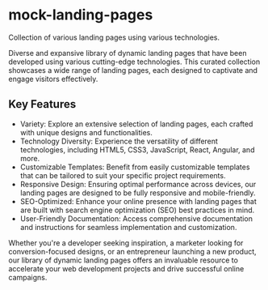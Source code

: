 # mock-landing-pages

Collection of various landing pages using various technologies.

Diverse and expansive library of dynamic landing pages that have been developed using various cutting-edge technologies. This curated collection showcases a wide range of landing pages, each designed to captivate and engage visitors effectively.

## Key Features

- Variety: Explore an extensive selection of landing pages, each crafted with unique designs and functionalities.
- Technology Diversity: Experience the versatility of different technologies, including HTML5, CSS3, JavaScript, React, Angular, and more.
- Customizable Templates: Benefit from easily customizable templates that can be tailored to suit your specific project requirements.
- Responsive Design: Ensuring optimal performance across devices, our landing pages are designed to be fully responsive and mobile-friendly.
- SEO-Optimized: Enhance your online presence with landing pages that are built with search engine optimization (SEO) best practices in mind.
- User-Friendly Documentation: Access comprehensive documentation and instructions for seamless implementation and customization.

Whether you're a developer seeking inspiration, a marketer looking for conversion-focused designs, or an entrepreneur launching a new product, our library of dynamic landing pages offers an invaluable resource to accelerate your web development projects and drive successful online campaigns.
